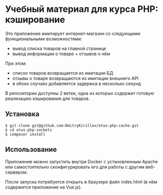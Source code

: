 # Учебный материал для курса PHP: кэширование

Это приложение имитирует интернет-магазин со следующими функциональными возможностями:

- вывод списка товаров на главной странице
- вывод информации о товаре + отзывов о нём

При этом:

- список товаров возвращается из имитации БД
- отзывы о товаре возвращаются из имитации внешнего API
- в обоих случаях добавляется задержка в несколько секунд

В репозитории доступны 2 ветки, одна из которых содержит готовую реализацию кэширования для товаров.

## Установка

```shell
$ git clone git@github.com:DmitryKirillov/otus-php-cache.git
$ cd otus-php-sockets
$ composer install 
```

## Использование

Приложение можно запустить внутри Docker с установленным Apache
или самостоятельно сконфигурировать его для работы с другим веб-сервером.

После запуска потребуется открыть в браузере файл index.html
(в нём содержится приложение на Vue.js).
